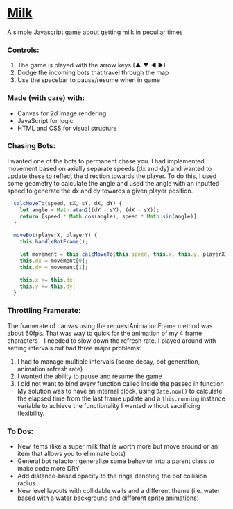 # [Milk](https://alandai.github.io/milk/)

A simple Javascript game about getting milk in peculiar times

### Controls:
1. The game is played with the arrow keys (▲ ▼ ◀ ▶)
2. Dodge the incoming bots that travel through the map
3. Use the spacebar to pause/resume when in game

### Made (with care) with:
- Canvas for 2d image rendering
- JavaScript for logic
- HTML and CSS for visual structure

### Chasing Bots:
I wanted one of the bots to permanent chase you. I had implemented movement based on axially separate speeds (dx and dy) and wanted to update these to reflect the direction towards the player. To do this, I used some geometry to calculate the angle and used the angle with an inputted speed to generate the dx and dy towards a given player position.
```javascript
  calcMoveTo(speed, sX, sY, dX, dY) {
    let angle = Math.atan2((dY - sY), (dX - sX));
    return [speed * Math.cos(angle), speed * Math.sin(angle)];
  }

  moveBot(playerX, playerY) {
    this.handleBotFrame();

    let movement = this.calcMoveTo(this.speed, this.x, this.y, playerX, playerY);
    this.dx = movement[0];
    this.dy = movement[1];

    this.x += this.dx;
    this.y += this.dy;
  }
```

### Throttling Framerate:
The framerate of canvas using the requestAnimationFrame method was about 60fps. That was way to quick for the animation of my 4 frame characters - I needed to slow down the refresh rate. I played around with setting intervals but had three major problems:
1. I had to manage multiple intervals (score decay, bot generation, animation refresh rate)
2. I wanted the ability to pause and resume the game
3. I did not want to bind every function called inside the passed in function
My solution was to have an internal clock, using `Date.now()` to calculate the elapsed time from the last frame update and a `this.running` instance variable to achieve the functionality I wanted without sacrificing flexibility.

### To Dos:
- New items (like a super milk that is worth more but move around or an item that allows you to eliminate bots)
- General bot refactor; generalize some behavior into a parent class to make code more DRY
- Add distance-based opacity to the rings denoting the bot collision radius
- New level layouts with collidable walls and a different theme (i.e. water based with a water background and different sprite animations)
